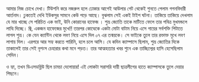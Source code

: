 আমার নিজ চোখে দেখা। টিউশনি করে নজরুল হলে ঢোকার আগেই আউলার গেট থেকেই শুনতে পেলাম গগনবিদারী আর্তনাদ।  ঢুকতেই দেখি ইউকসুর সামনে কেউ পড়ে আছে। বুঝলাম সেই একই টাইপ ঘটনা। তাকিয়ে তাকিয়ে দেখলাম যে মার খাচ্ছে সে পরিচিত এক ভাই, উনি কোরানের হাফেজ । শুভ্র জ্যোতি তাকে মাটিতে ফেলে তার পবিত্র মুখমন্ডলে লাত্থি দিচ্ছে। জ্বি, একজন হাফেজের মুখে!! তারপর কোত্থেকে একটা মোটা  বাটাম নিয়ে এসে গায়ের সর্বশক্তি পিটাতে লাগল শুভ্র। কে যেন ক্যান্টিন থেকে লবণ নিয়ে এসে দিল ০৭ এর তন্ময়কে। সে ভাইকে তুলে তার রক্তাক্ত মুখে লবণ লাগায় দিল। এরপরে আর সহ্য করতে পারিনি, হলে চলে আসি। যে কদিন ক্যাম্পাসে ছিলাম, শুভ্র জ্যোতির দিকে তাকালেই তার সেই নৃশংস চেহারার কথা মনে পড়ত। তার আত্মহত্যার খবর শুনে এক তাচ্ছিল্যের হাসি হেসেছিলাম সেদিন। 
ও হ্যা, তখন ডিএসডব্লিউ ছিল চামচা দেলোয়ার!  এই লোকটা সরাসরি দায়ী  ছাত্রলীগের হাতে ক্যাম্পাসকে তুলে দেয়ার পিছনে।   